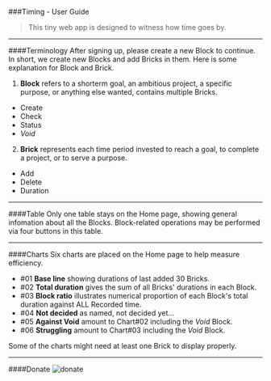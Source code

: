 ###Timing - User Guide

>This tiny web app is designed to witness how time goes by.

---

####Terminology
After signing up, please create a new Block to continue. In short, we create new Blocks and add Bricks in them. Here is some explanation for Block and Brick.
1. **Block** refers to a shorterm goal, an ambitious project, a specific purpose, or anything else wanted, contains multiple Bricks.
  + Create
  + Check
  + Status
  + *Void*
2. **Brick** represents each time period invested to reach a goal, to complete a project, or to serve a purpose.
  + Add
  + Delete
  + Duration

---

####Table
Only one table stays on the Home page, showing general infomation about all the Blocks. Block-related operations may be performed via four buttons in this table.

---

####Charts
Six charts are placed on the Home page to help measure efficiency.
+ \#01 __Base line__      showing durations of last added 30 Bricks.
+ \#02 __Total duration__ gives the sum of all Bricks' durations in each Block.
+ \#03 __Block ratio__    illustrates numerical proportion of each Block's total duration against ALL Recorded time.
+ \#04 __Not decided__    as named, not decided yet...
+ \#05 __Against Void__   amount to Chart#02 including the *Void* Block.
+ \#06 __Struggling__     amount to Chart#03 including the *Void* Block.

Some of the charts might need at least one Brick to display properly.

---

####Donate
![donate](http://www.kgroup.ren/donate.png)
